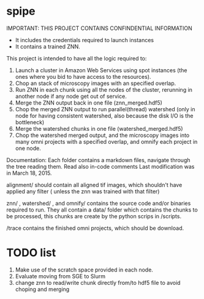 spipe
=======

IMPORTANT: THIS PROJECT CONTAINS CONFINDENTIAL INFORMATION
* It includes the credentials required to launch instances
* It contains a trained ZNN.


This project is intended to have all the logic required to:

1.  Launch a cluster in Amazon Web Services using spot instances (the ones where you bid to have access to the resources).
2.  Chop an stack of microscopy images with an specified overlap.
3.  Run ZNN in each chunk using all the nodes of the cluster, rerunning in another node if any node get out of service.
4.  Merge the ZNN output back in one file (znn_merged.hdf5)
5.  Chop the merged ZNN output to run parallel(thread) watershed (only in node for having consistent watershed, also because the disk I/O is the bottleneck)
6.  Merge the watershed chunks in one file (watershed_merged.hdf5)
7.  Chop the watershed merged output, and the microscopy images into many omni projects with a specified overlap, and omnify each project in one node.

Documentation:
 Each folder contains a markdown files, navigate through the tree reading them.
 Read also in-code comments
 Last modification was in March 18, 2015.



 alignment/ should contain all aligned tif images, which shouldn't have applied any filter ( unless the znn was trained with that filter)

 znn/ , watershed/ , and omnify/ contains the source code and/or binaries required to run. They all contain a data/ folder which contains the chunks  to be processed, this chunks are create by the python scrips in /scripts.

 /trace contains the finished omni projects, which should be download.


TODO list
===================
1. Make use of the scratch space provided in each node.
2. Evaluate moving from SGE to Slurm
3. change znn to read/write chunk directly from/to hdf5 file to avoid choping and merging
